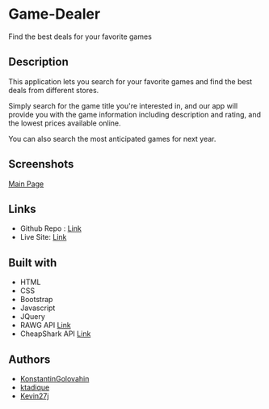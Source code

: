 # Game-Dealer

Find the best deals for your favorite games

## Description

This application lets you search for your favorite games and find the best deals from different stores.

Simply search for the game title you're interested in, and our app will provide you with the game information including description and rating, and the lowest prices available online.

You can also search the most anticipated games for next year.

## Screenshots

[Main Page](assets/screenshots/game_dealer_main_page.png)

## Links

- Github Repo : [Link](https://github.com/KonstantinGolovahin/Game-Dealer)
- Live Site: [Link](https://konstantingolovahin.github.io/Game-Dealer/)

## Built with

- HTML
- CSS
- Bootstrap
- Javascript
- JQuery
- RAWG API [Link](https://rapidapi.com/accujazz/api/rawg-video-games-database)
- CheapShark API [Link](https://rapidapi.com/CheapShark/api/cheapshark-game-deals)

## Authors

- [KonstantinGolovahin](https://github.com/KonstantinGolovahin)
- [ktadique](https://github.com/ktadique)
- [Kevin27j](https://github.com/Kevin27j)
